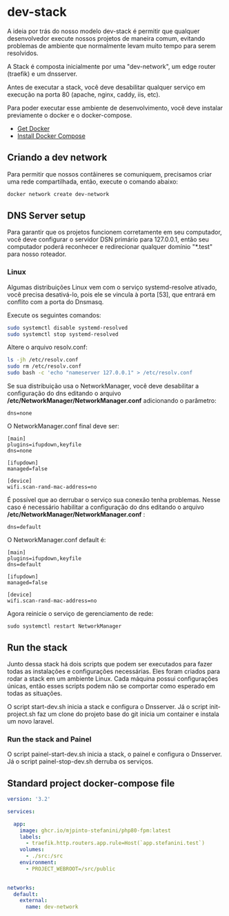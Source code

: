# dev-stack

A ideia por trás do nosso modelo dev-stack é permitir que qualquer desenvolvedor execute nossos projetos de maneira comum, evitando problemas de ambiente que normalmente levam muito tempo para serem resolvidos.

A Stack é composta inicialmente por uma "dev-network", um edge router (traefik) e um dnsserver.

Antes de executar a stack, você deve desabilitar qualquer serviço em execução na porta 80 (apache, nginx, caddy, iis, etc).

Para poder executar esse ambiente de desenvolvimento, você deve instalar previamente o docker e o docker-compose.

- [Get Docker](https://docs.docker.com/get-docker/)
- [Install Docker Compose](https://docs.docker.com/compose/install/)

## Criando a dev network
Para permitir que nossos contâineres se comuniquem, precisamos criar uma rede compartilhada, então, execute o comando abaixo:

```bash
docker network create dev-network
```

## DNS Server setup
Para garantir que os projetos funcionem corretamente em seu computador, você deve configurar o servidor DSN primário para 127.0.0.1, então seu computador poderá reconhecer e redirecionar qualquer domínio "*.test" para nosso roteador.

### Linux
Algumas distribuições Linux vem com o serviço systemd-resolve ativado, você precisa desativá-lo, pois ele se vincula à porta [53], que entrará em conflito com a porta do Dnsmasq.

Execute os seguintes comandos:
```bash
sudo systemctl disable systemd-resolved
sudo systemctl stop systemd-resolved
```

Altere o arquivo resolv.conf:
```bash
ls -jh /etc/resolv.conf
sudo rm /etc/resolv.conf
sudo bash -c 'echo "nameserver 127.0.0.1" > /etc/resolv.conf
```

Se sua distribuição usa o NetworkManager, você deve desabilitar a configuração do dns editando o arquivo **/etc/NetworkManager/NetworkManager.conf** adicionando o parâmetro:
```console
dns=none
```

O NetworkManager.conf final deve ser:
```console
[main]
plugins=ifupdown,keyfile
dns=none

[ifupdown]
managed=false

[device]
wifi.scan-rand-mac-address=no
```

É possível que ao derrubar o serviço sua conexão tenha problemas. Nesse caso é necessário habilitar a configuração do dns editando o arquivo **/etc/NetworkManager/NetworkManager.conf** :
```console
dns=default
```

O NetworkManager.conf default é:
```console
[main]
plugins=ifupdown,keyfile
dns=default

[ifupdown]
managed=false

[device]
wifi.scan-rand-mac-address=no
```

Agora reinicie o serviço de gerenciamento de rede:
```
sudo systemctl restart NetworkManager
```
## Run the stack

Junto dessa stack há dois scripts que podem ser executados para fazer todas as instalações e configurações necessárias. Eles foram criados para rodar a stack em um ambiente Linux. Cada máquina possui configurações únicas, então esses scripts podem não se comportar como esperado em todas as situações.

O script start-dev.sh inicia a stack e configura o Dnsserver. Já o script init-project.sh faz um clone do projeto base do git inicia um container e instala um novo laravel.

### Run the stack and Painel
O script painel-start-dev.sh inicia a stack, o painel e configura o Dnsserver. Já o script painel-stop-dev.sh derruba os serviços. 

## Standard project docker-compose file
```yaml
version: '3.2'

services:

  app:
    image: ghcr.io/mjpinto-stefanini/php80-fpm:latest
    labels:
      - traefik.http.routers.app.rule=Host(`app.stefanini.test`)
    volumes:
      - ./src:/src
    environment:
      - PROJECT_WEBROOT=/src/public
    

networks:
  default:
    external:
      name: dev-network
```
